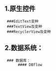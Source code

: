 ## 1.原生控件
     ###EditText变种
     ###TextView及变种
     ###RecyclerView及变种
## 2.数据系统：
     ### 数据库：
          #### DBflow
